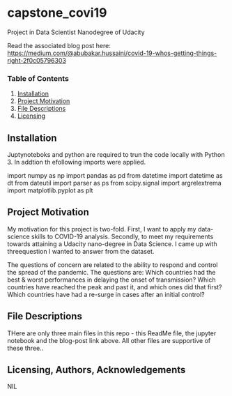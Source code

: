 # capstone_covi19
Project in Data Scientist Nanodegree of Udacity

Read the associated blog post here:
https://medium.com/@abubakar.hussaini/covid-19-whos-getting-things-right-2f0c05796303


### Table of Contents

1. [Installation](#installation)
2. [Project Motivation](#motivation)
3. [File Descriptions](#files)
4. [Licensing](#licensing)

## Installation <a name="installation"></a>

Juptynoteboks and python are required to trun the code locally with Python 3. 
In addtion th efollowing imports were applied. 

import numpy as np
import pandas as pd
from datetime import datetime as dt
from dateutil import parser as ps
from scipy.signal import argrelextrema
import matplotlib.pyplot as plt

## Project Motivation<a name="motivation"></a>

My motivation for this project is two-fold. First, I want to apply my data-science skills to COVID-19 analysis. Secondly, to meet my requirements towards attaining a Udacity nano-degree in Data Science. I came up with threequestion I wanted to answer from the dataset. 

The questions of concern are related to the ability to respond and control the spread of the pandemic. The questions are:
Which countries had the best & worst performances in delaying the onset of transmission?
Which countries have reached the peak and past it, and which ones did that first?
Which countries have had a re-surge in cases after an initial control?


## File Descriptions <a name="files"></a>

THere are only three main files in this repo - this ReadMe file, the jupyter notebook and the blog-post link above. All other files are supportive of these three..  


## Licensing, Authors, Acknowledgements<a name="licensing"></a>

NIL  
